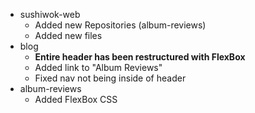 - sushiwok-web
  - Added new Repositories (album-reviews)
  - Added new files
- blog
  - **Entire header has been restructured with FlexBox**
  - Added link to "Album Reviews"
  - Fixed nav not being inside of header
- album-reviews
  - Added FlexBox CSS